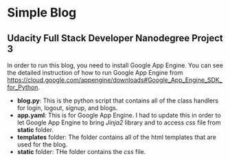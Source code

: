 # Simple Blog
## Udacity Full Stack Developer Nanodegree Project 3

In order to run this blog, you need to install Google App Engine. You can see the detailed instruction of how to run Google App Engine from https://cloud.google.com/appengine/downloads#Google_App_Engine_SDK_for_Python.

- **blog.py**: This is the python script that contains all of the class handlers for login, logout, signup, and blogs.
- **app.yaml**: This is for Google App Engine. I had to update this in order to let Google App Engine to bring *Jinja2* library and to access *css* file from **static** folder.
- **templates** folder: The folder contains all of the html templates that are used for the blog.
- **static** folder: THe folder contains the *css* file.
